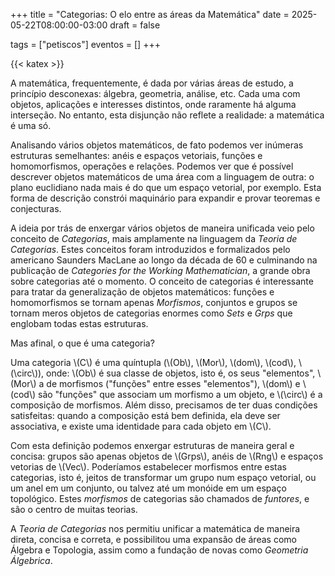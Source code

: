 +++
title = "Categorias: O elo entre as áreas da Matemática"
date = 2025-05-22T08:00:00-03:00
draft = false

tags = ["petiscos"]
eventos = []
+++

{{< katex >}}

A matemática, frequentemente, é dada por várias áreas de estudo, a princípio desconexas: álgebra, geometria, análise, etc. Cada uma com objetos, aplicações e interesses distintos, onde raramente há alguma interseção. No entanto, esta disjunção não reflete a realidade: a matemática é uma só.

Analisando vários objetos matemáticos, de fato podemos ver inúmeras estruturas semelhantes: anéis e espaços vetoriais, funções e homomorfismos, operações e relações. Podemos ver que é possível descrever objetos matemáticos de uma área com a linguagem de outra: o plano euclidiano nada mais é do que um espaço vetorial, por exemplo. Esta forma de descrição constrói maquinário para expandir e provar teoremas e conjecturas. 

A ideia por trás de enxergar vários objetos de maneira unificada veio pelo conceito de _Categorias_, mais amplamente na linguagem da _Teoria de Categorias_. Estes conceitos foram introduzidos e formalizados pelo americano Saunders MacLane ao longo da década de 60 e culminando na publicação de _Categories for the Working Mathematician_, a grande obra sobre categorias até o momento. O conceito de categorias é interessante para tratar da generalização de objetos matemáticos: funções e homomorfismos se tornam apenas _Morfismos_, conjuntos e grupos se tornam meros objetos de categorias enormes como _Sets_ e _Grps_ que englobam todas estas estruturas.

Mas afinal, o que é uma categoria?

Uma categoria \\(C\\) é uma quíntupla (\\(Ob\\), \\(Mor\\), \\(dom\\), \\(cod\\), \\(\circ\\)), onde: \\(Ob\\) é sua classe de objetos, isto é, os seus "elementos", \\(Mor\\) a de morfismos ("funções" entre esses "elementos"), \\(dom\\) e \\(cod\\) são "funções" que associam um morfismo a um objeto, e \\(\circ\\) é a composição de morfismos.
Além disso, precisamos de ter duas condições satisfeitas: quando a composição está bem definida, ela deve ser associativa, e existe uma identidade para cada objeto em \\(C\\).

Com esta definição podemos enxergar estruturas de maneira geral e concisa: grupos são apenas objetos de \\(Grps\\), anéis de \\(Rng\\) e espaços vetorias de \\(Vec\\). Poderíamos estabelecer morfismos entre estas categorias, isto é, jeitos de transformar um grupo num espaço vetorial, ou um anel em um conjunto, ou talvez até um monóide em um espaço topológico. Estes _morfismos_ de categorias são chamados de _funtores_, e são o centro de muitas teorias.

A _Teoria de Categorias_ nos permitiu unificar a matemática de maneira direta, concisa e correta, e possibilitou uma expansão de áreas como Álgebra e Topologia, assim como a fundação de novas como _Geometria Álgebrica_.